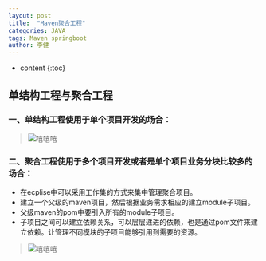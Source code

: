 ```yaml
---
layout: post
title:  "Maven聚合工程"
categories: JAVA
tags: Maven springboot
author: 李健
---
```


* content
{:toc}
## 单结构工程与聚合工程




### 一、单结构工程使用于单个项目开发的场合：




> ![嘻嘻嘻](/images/maven/dan.png)

### 二、聚合工程使用于多个项目开发或者是单个项目业务分块比较多的场合：
- 在ecplise中可以采用工作集的方式来集中管理聚合项目。
- 建立一个父级的maven项目，然后根据业务需求相应的建立module子项目。
- 父级maven的pom中要引入所有的module子项目。
- 子项目之间可以建立依赖关系，可以层层递进的依赖，也是通过pom文件来建立依赖。让管理不同模块的子项目能够引用到需要的资源。
> ![嘻嘻嘻](/images/maven/duo.png)
